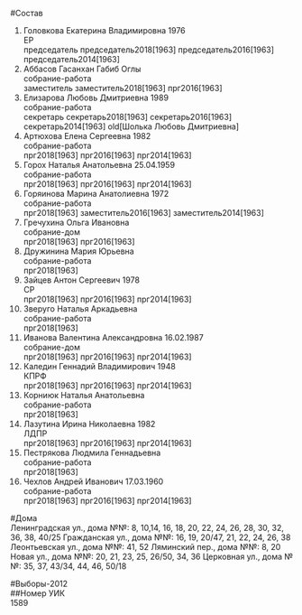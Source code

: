 #Состав  
1. Головкова Екатерина Владимировна 1976  
    ЕР  
    председатель председатель2018[1963] председатель2016[1963] председатель2014[1963]  
2. Аббасов Гасанхан Габиб Оглы  
    собрание-работа  
    заместитель заместитель2018[1963] прг2016[1963]  
3. Елизарова Любовь Дмитриевна 1989  
    собрание-работа  
    секретарь секретарь2018[1963] секретарь2016[1963] секретарь2014[1963] old[Шолька Любовь Дмитриевна]  
4. Артюхова Елена Сергеевна 1982  
    собрание-работа  
    прг2018[1963] прг2016[1963] прг2014[1963]  
5. Горох Наталья Анатольевна 25.04.1959  
    собрание-работа  
    прг2018[1963] прг2016[1963] прг2014[1963]  
6. Горяинова Марина Анатолиевна 1972  
    собрание-работа  
    прг2018[1963] заместитель2016[1963] заместитель2014[1963]  
7. Гречухина Ольга Ивановна  
    собрание-дом  
    прг2018[1963] прг2016[1963]  
8. Дружинина Мария Юрьевна  
    собрание-работа  
    прг2018[1963]  
9. Зайцев Антон Сергеевич 1978  
    СР  
    прг2018[1963] прг2016[1963] прг2014[1963]  
10. Зверуго Наталья Аркадьевна  
    собрание-работа  
    прг2018[1963]  
11. Иванова Валентина Александровна 16.02.1987  
    собрание-дом  
    прг2018[1963] прг2016[1963] прг2014[1963]  
12. Каледин Геннадий Владимирович 1948  
    КПРФ  
    прг2018[1963] прг2016[1963] прг2014[1963]  
13. Корниюк Наталья Анатольевна  
    собрание-работа  
    прг2018[1963]  
14. Лазутина Ирина Николаевна 1982  
    ЛДПР  
    прг2018[1963] прг2016[1963] прг2014[1963]  
15. Пестрякова Людмила Геннадьевна  
    собрание-работа  
    прг2018[1963]  
16. Чехлов Андрей Иванович 17.03.1960  
    собрание-работа  
    прг2018[1963] прг2016[1963] прг2014[1963]  

#Дома  
Ленинградская ул., дома №№: 8, 10,14, 16, 18, 20, 22, 24, 26, 28, 30, 32, 36, 38, 40/25 Гражданская ул., дома №№: 16, 19, 20/47, 21, 22, 24, 26, 38 Леонтьевская ул., дома №№: 41, 52 Ляминский пер., дома №№: 8, 20 Новая ул., дома №№: 20, 21, 23, 25, 26/50, 34, 36  Церковная ул., дома №№: 35, 37, 43/34, 44, 46, 50/18  
  
#Выборы-2012  
##Номер УИК  
1589  
